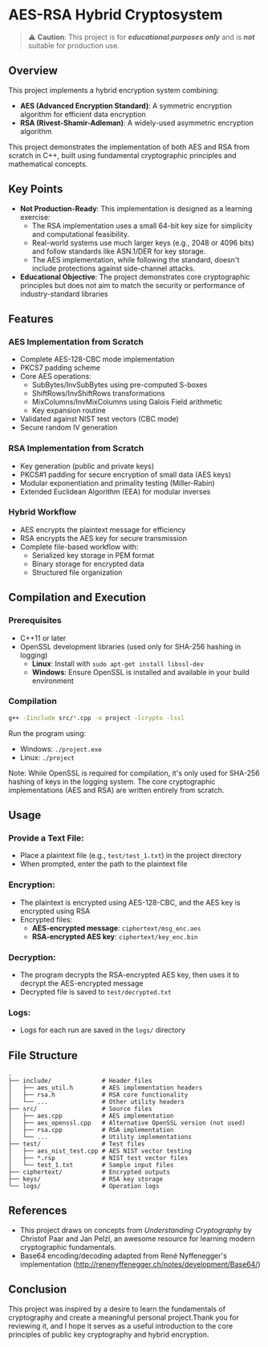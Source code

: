 # AES-RSA Hybrid Cryptosystem
> ⚠️ **Caution**: This project is for ***educational purposes only*** and is ***not*** suitable for production use.

## Overview
This project implements a hybrid encryption system combining:
* **AES (Advanced Encryption Standard)**: A symmetric encryption algorithm for efficient data encryption
* **RSA (Rivest-Shamir-Adleman)**: A widely-used asymmetric encryption algorithm
  
This project demonstrates the implementation of both AES and RSA from scratch in C++, built using fundamental cryptographic principles and mathematical concepts.

## Key Points
* **Not Production-Ready**: This implementation is designed as a learning exercise:
  - The RSA implementation uses a small 64-bit key size for simplicity and computational feasibility.
  - Real-world systems use much larger keys (e.g., 2048 or 4096 bits) and follow standards like ASN.1/DER for key storage.
  - The AES implementation, while following the standard, doesn't include protections against side-channel attacks.
* **Educational Objective**: The project demonstrates core cryptographic principles but does not aim to match the security or performance of industry-standard libraries

## Features

### AES Implementation from Scratch
- Complete AES-128-CBC mode implementation
- PKCS7 padding scheme
- Core AES operations:
  - SubBytes/InvSubBytes using pre-computed S-boxes
  - ShiftRows/InvShiftRows transformations
  - MixColumns/InvMixColumns using Galois Field arithmetic
  - Key expansion routine
- Validated against NIST test vectors (CBC mode)
- Secure random IV generation

### RSA Implementation from Scratch
- Key generation (public and private keys)
- PKCS#1 padding for secure encryption of small data (AES keys)
- Modular exponentiation and primality testing (Miller-Rabin)
- Extended Euclidean Algorithm (EEA) for modular inverses

### Hybrid Workflow
- AES encrypts the plaintext message for efficiency
- RSA encrypts the AES key for secure transmission
- Complete file-based workflow with:
  - Serialized key storage in PEM format
  - Binary storage for encrypted data
  - Structured file organization


## Compilation and Execution
### Prerequisites
* C++11 or later
* OpenSSL development libraries (used only for SHA-256 hashing in logging)
  * **Linux**: Install with `sudo apt-get install libssl-dev`
  * **Windows**: Ensure OpenSSL is installed and available in your build environment

### Compilation
```bash
g++ -Iinclude src/*.cpp -o project -lcrypto -lssl
```
Run the program using:
- Windows: `./project.exe`
- Linux: `./project`

Note: While OpenSSL is required for compilation, it's only used for SHA-256 hashing of keys in the logging system. The core cryptographic implementations (AES and RSA) are written entirely from scratch.

## Usage
### Provide a Text File:
- Place a plaintext file (e.g., `test/test_1.txt`) in the project directory
- When prompted, enter the path to the plaintext file

### Encryption:
- The plaintext is encrypted using AES-128-CBC, and the AES key is encrypted using RSA
- Encrypted files:
  - **AES-encrypted message**: `ciphertext/msg_enc.aes`
  - **RSA-encrypted AES key**: `ciphertext/key_enc.bin`

### Decryption:
- The program decrypts the RSA-encrypted AES key, then uses it to decrypt the AES-encrypted message
- Decrypted file is saved to `test/decrypted.txt`

### Logs:
- Logs for each run are saved in the `logs/` directory

## File Structure
```
.
├── include/              # Header files
│   ├── aes_util.h        # AES implementation headers
│   ├── rsa.h             # RSA core functionality
│   └── ...               # Other utility headers
├── src/                  # Source files
│   ├── aes.cpp           # AES implementation
│   ├── aes_openssl.cpp   # Alternative OpenSSL version (not used)
│   ├── rsa.cpp           # RSA implementation
│   └── ...               # Utility implementations
├── test/                 # Test files
│   ├── aes_nist_test.cpp # AES NIST vector testing
│   ├── *.rsp             # NIST test vector files
│   └── test_1.txt        # Sample input files
├── ciphertext/           # Encrypted outputs
├── keys/                 # RSA key storage
└── logs/                 # Operation logs
```

## References
- This project draws on concepts from *Understanding Cryptography* by Christof Paar and Jan Pelzl, an awesome resource for learning modern cryptographic fundamentals.
- Base64 encoding/decoding adapted from René Nyffenegger's implementation (http://renenyffenegger.ch/notes/development/Base64/)

## Conclusion
This project was inspired by a desire to learn the fundamentals of cryptography and create a meaningful personal project.Thank you for reviewing it, and I hope it serves as a useful introduction to the core principles of public key cryptography and hybrid encryption.
